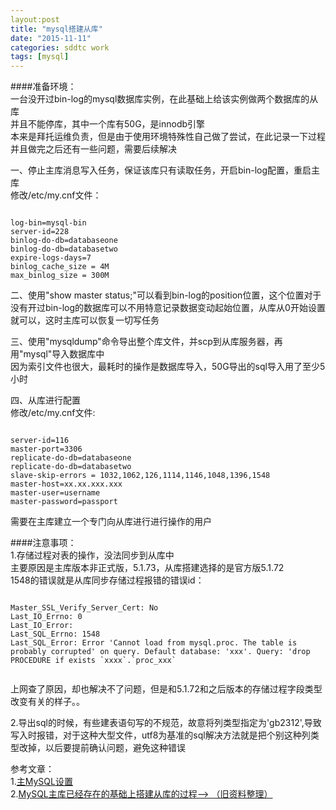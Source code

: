 ```yaml
---
layout:post
title: "mysql搭建从库"
date: "2015-11-11"
categories: sddtc work
tags: [mysql]
---
```


####准备环境：  
一台没开过bin-log的mysql数据库实例，在此基础上给该实例做两个数据库的从库  
并且不能停库，其中一个库有50G，是innodb引擎  
本来是拜托运维负责，但是由于使用环境特殊性自己做了尝试，在此记录一下过程  
并且做完之后还有一些问题，需要后续解决  

一、停止主库消息写入任务，保证该库只有读取任务，开启bin-log配置，重启主库  
修改/etc/my.cnf文件：  

```

log-bin=mysql-bin
server-id=228
binlog-do-db=databaseone
binlog-do-db=databasetwo
expire-logs-days=7
binlog_cache_size = 4M
max_binlog_size = 300M

```

二、使用"show master status;"可以看到bin-log的position位置，这个位置对于没有开过bin-log的数据库可以不用特意记录数据变动起始位置，从库从0开始设置就可以，这时主库可以恢复一切写任务      

三、使用"mysqldump"命令导出整个库文件，并scp到从库服务器，再用"mysql"导入数据库中  
因为索引文件也很大，最耗时的操作是数据库导入，50G导出的sql导入用了至少5小时  

四、从库进行配置  
修改/etc/my.cnf文件:

```

server-id=116
master-port=3306
replicate-do-db=databaseone
replicate-do-db=databasetwo
slave-skip-errors = 1032,1062,126,1114,1146,1048,1396,1548
master-host=xx.xx.xxx.xxx
master-user=username
master-password=passport

```

需要在主库建立一个专门向从库进行进行操作的用户  

####注意事项：  
1.存储过程对表的操作，没法同步到从库中  
主要原因是主库版本非正式版，5.1.73，从库搭建选择的是官方版5.1.72  
1548的错误就是从库同步存储过程报错的错误id：  

```

Master_SSL_Verify_Server_Cert: No
Last_IO_Errno: 0
Last_IO_Error: 
Last_SQL_Errno: 1548
Last_SQL_Error: Error 'Cannot load from mysql.proc. The table is probably corrupted' on query. Default database: 'xxx'. Query: 'drop PROCEDURE if exists `xxxx`.`proc_xxx`


```

上网查了原因，却也解决不了问题，但是和5.1.72和之后版本的存储过程字段类型改变有关的样子。。  


2.导出sql的时候，有些建表语句写的不规范，故意将列类型指定为'gb2312',导致写入时报错，对于这种大型文件，utf8为基准的sql解决方法就是把个别这种列类型改掉，以后要提前确认问题，避免这种错误  


参考文章：  
1.[主MySQL设置](http://faq.comsenz.com/library/system/serviceext/serviceext_slave.htm)  
2.[MySQL主库已经存在的基础上搭建从库的过程--> （旧资料整理）](http://blog.csdn.net/mchdba/article/details/11354771)
